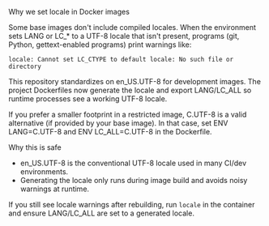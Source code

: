Why we set locale in Docker images

Some base images don't include compiled locales. When the environment sets
LANG or LC_* to a UTF-8 locale that isn't present, programs (git, Python,
gettext-enabled programs) print warnings like:

    locale: Cannot set LC_CTYPE to default locale: No such file or directory

This repository standardizes on en_US.UTF-8 for development images. The
project Dockerfiles now generate the locale and export LANG/LC_ALL so
runtime processes see a working UTF-8 locale.

If you prefer a smaller footprint in a restricted image, C.UTF-8 is a
valid alternative (if provided by your base image). In that case, set
ENV LANG=C.UTF-8 and ENV LC_ALL=C.UTF-8 in the Dockerfile.

Why this is safe
- en_US.UTF-8 is the conventional UTF-8 locale used in many CI/dev
  environments.
- Generating the locale only runs during image build and avoids noisy
  warnings at runtime.

If you still see locale warnings after rebuilding, run `locale` in the
container and ensure LANG/LC_ALL are set to a generated locale.
